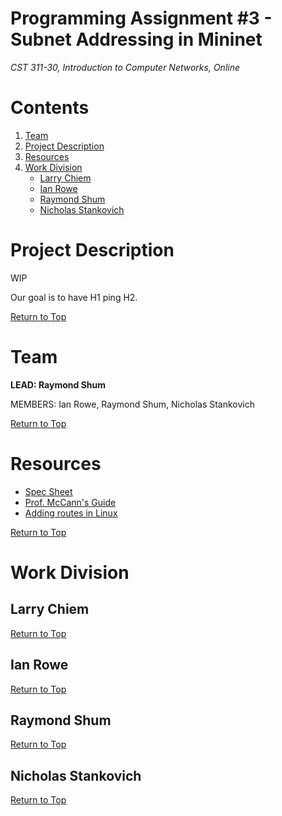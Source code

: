 # Programming Assignment #3 - Subnet Addressing in Mininet

_CST 311-30, Introduction to Computer Networks, Online_

# Contents
1. [Team](#team)
2. [Project Description](#project-description)
3. [Resources](#resources)
4. [Work Division](#work-division)
    - [Larry Chiem](#larry-chiem)
    - [Ian Rowe](#ian-rowe)
    - [Raymond Shum](#raymond-shum)
    - [Nicholas Stankovich](#nicholas-stankovich)
   
# Project Description
WIP

Our goal is to have H1 ping H2.

[Return to Top](#contents)

# Team
**LEAD: Raymond Shum**

MEMBERS: Ian Rowe, Raymond Shum, Nicholas Stankovich

[Return to Top](#contents)

# Resources
- [Spec Sheet](https://docs.google.com/document/d/1_vYwc8P60NvY-uFGnTFGWHq8XuPHF1ePJ14kXeicGZQ/edit)
- [Prof. McCann's Guide](https://csumb.zoom.us/rec/play/tcApJO6rqT43GIXAtwSDVKUqW43vKaOshCkYq_IOyhngBiRVZwXzNbtGM_0OjXIKee7VATO9rZqU9wg?startTime=1541624969000)
- [Adding routes in Linux](https://www.poftut.com/add-new-route-ubuntu-linux/)

[Return to Top](#contents)

# Work Division

## Larry Chiem

[Return to Top](#contents)

## Ian Rowe

[Return to Top](#contents)

## Raymond Shum

[Return to Top](#contents)

## Nicholas Stankovich

[Return to Top](#contents)
